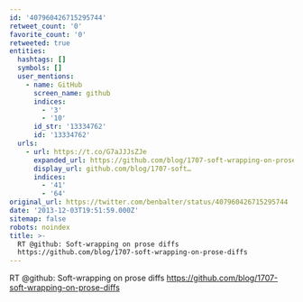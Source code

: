 ```yaml
---
id: '407960426715295744'
retweet_count: '0'
favorite_count: '0'
retweeted: true
entities:
  hashtags: []
  symbols: []
  user_mentions:
    - name: GitHub
      screen_name: github
      indices:
        - '3'
        - '10'
      id_str: '13334762'
      id: '13334762'
  urls:
    - url: https://t.co/G7aJJJsZJe
      expanded_url: https://github.com/blog/1707-soft-wrapping-on-prose-diffs
      display_url: github.com/blog/1707-soft…
      indices:
        - '41'
        - '64'
original_url: https://twitter.com/benbalter/status/407960426715295744
date: '2013-12-03T19:51:59.000Z'
sitemap: false
robots: noindex
title: >-
  RT @github: Soft-wrapping on prose diffs
  https://github.com/blog/1707-soft-wrapping-on-prose-diffs
---
```


RT @github: Soft-wrapping on prose diffs https://github.com/blog/1707-soft-wrapping-on-prose-diffs